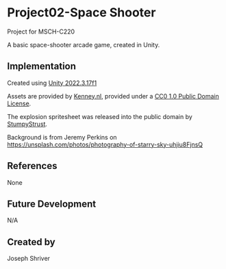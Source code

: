 # Project02-Space Shooter

Project for MSCH-C220

A basic space-shooter arcade game, created in Unity.

## Implementation

Created using [Unity 2022.3.17f1](https://unity.com/download)

Assets are provided by [Kenney.nl](https://kenney.nl/assets/space-shooter-extension), provided under a [CC0 1.0 Public Domain License](https://creativecommons.org/publicdomain/zero/1.0/).

The explosion spritesheet was released into the public domain by [StumpyStrust](https://opengameart.org/content/explosion-sheet).

Background is from Jeremy Perkins on https://unsplash.com/photos/photography-of-starry-sky-uhjiu8FjnsQ 


## References
None

## Future Development
N/A

## Created by
Joseph Shriver
